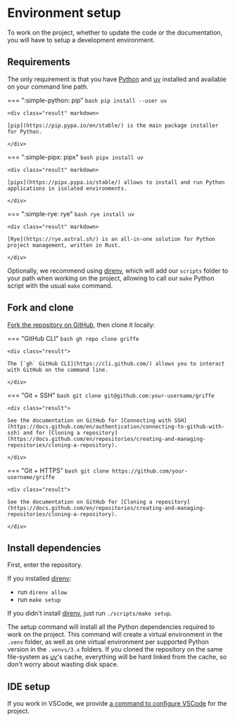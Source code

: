 # Environment setup

To work on the project, whether to update the code or the documentation, you will have to setup a development environment.

## Requirements

The only requirement is that you have [Python](https://www.python.org/) and [uv](https://github.com/astral-sh/uv) installed and available on your command line path.

=== ":simple-python: pip"
    ```bash
    pip install --user uv
    ```

    <div class="result" markdown>

    [pip](https://pip.pypa.io/en/stable/) is the main package installer for Python.

    </div>

=== ":simple-pipx: pipx"
    ```bash
    pipx install uv
    ```

    <div class="result" markdown>

    [pipx](https://pipx.pypa.io/stable/) allows to install and run Python applications in isolated environments.

    </div>

=== ":simple-rye: rye"
    ```bash
    rye install uv
    ```

    <div class="result" markdown>

    [Rye](https://rye.astral.sh/) is an all-in-one solution for Python project management, written in Rust.

    </div>

Optionally, we recommend using [direnv](https://direnv.net/), which will add our `scripts` folder to your path when working on the project, allowing to call our `make` Python script with the usual `make` command.

## Fork and clone

[Fork the repository on GitHub](https://github.com/mkdocstrings/griffe/fork), then clone it locally:

=== "GitHub CLI"
    ```bash
    gh repo clone griffe
    ```

    <div class="result">

    The [`gh` GitHub CLI](https://cli.github.com/) allows you to interact with GitHub on the command line.

    </div>

=== "Git + SSH"
    ```bash
    git clone git@github.com:your-username/griffe
    ```

    <div class="result">

    See the documentation on GitHub for [Connecting with SSH](https://docs.github.com/en/authentication/connecting-to-github-with-ssh) and for [Cloning a repository](https://docs.github.com/en/repositories/creating-and-managing-repositories/cloning-a-repository).

    </div>

=== "Git + HTTPS"
    ```bash
    git clone https://github.com/your-username/griffe
    ```

    <div class="result">

    See the documentation on GitHub for [Cloning a repository](https://docs.github.com/en/repositories/creating-and-managing-repositories/cloning-a-repository).

    </div>

## Install dependencies

First, enter the repository.

If you installed [direnv](https://direnv.net/):

- run `direnv allow`
- run `make setup`

If you didn't install [direnv](https://direnv.net/), just run `./scripts/make setup`.

The setup command will install all the Python dependencies required to work on the project. This command will create a virtual environment in the `.venv` folder, as well as one virtual environment per supported Python version in the `.venvs/3.x` folders. If you cloned the repository on the same file-system as [uv](https://github.com/astral-sh/uv)'s cache, everything will be hard linked from the cache, so don't worry about wasting disk space.

## IDE setup

If you work in VSCode, we provide [a command to configure VSCode](commands.md/#vscode) for the project.
